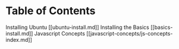 # Table of Contents

Installing Ubuntu [[ubuntu-install.md]]
Installing the Basics [[basics-install.md]]
Javascript Concepts [[javascript-concepts/js-concepts-index.md]]


[//begin]: # "Autogenerated link references for markdown compatibility"
[basics-install]: basics-install "Basics Install"
[//end]: # "Autogenerated link references"